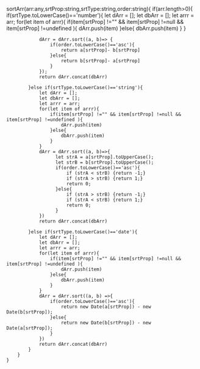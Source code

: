 
sortArr(arr:any,srtProp:string,srtType:string,order:string){
		if(arr.length>0){
		  	if(srtType.toLowerCase()=='number'){
		  		let dArr = [];
				let dbArr = [];
				let arrr = arr;
				for(let item of arrr){
					if(item[srtProp] !="" && item[srtProp] !=null && item[srtProp] !=undefined ){
						dArr.push(item)
					}else{
						dbArr.push(item)
					}
				}

			  	dArr = dArr.sort((a, b)=> {
			  		if(order.toLowerCase()=='asc'){
					    return a[srtProp]- b[srtProp]
					}else{
					 	return b[srtProp]- a[srtProp]
					}
				});
				return dArr.concat(dbArr)

			}else if(srtType.toLowerCase()=='string'){
				let dArr = [];
				let dbArr = [];
				let arrr = arr;
				for(let item of arrr){
					if(item[srtProp] !="" && item[srtProp] !=null && item[srtProp] !=undefined ){
						dArr.push(item)
					}else{
						dbArr.push(item)
					}
				}
				dArr = dArr.sort((a, b)=>{
					  let strA = a[srtProp].toUpperCase(); 
					  let strB = b[srtProp].toUpperCase();
					  if(order.toLowerCase()=='asc'){ 
						  if (strA < strB) {return -1;}
						  if (strA > strB) {return 1;}
						  return 0;
					  }else{
				  		  if (strA > strB) {return -1;}
						  if (strA < strB) {return 1;}
						  return 0;
					  }
				})
				return dArr.concat(dbArr)

			}else if(srtType.toLowerCase()=='date'){
				let dArr = [];
				let dbArr = [];
				let arrr = arr;
				for(let item of arrr){
					if(item[srtProp] !="" && item[srtProp] !=null && item[srtProp] !=undefined ){
						dArr.push(item)
					}else{
						dbArr.push(item)
					}
				}
				dArr = dArr.sort((a, b) =>{
					if(order.toLowerCase()=='asc'){
						return new Date(a[srtProp]) - new Date(b[srtProp]);
					}else{
						return new Date(b[srtProp]) - new Date(a[srtProp]);
					}
				})
				return dArr.concat(dbArr)
			}
		}
	}
